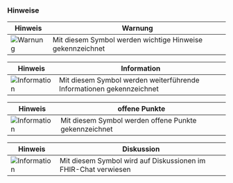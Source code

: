 ### Hinweise

| Hinweis | Warnung |
|---------|---------------------|
|![Warnung](https://wiki.hl7.de/images/thumb/Attention_icon.svg/100px-Attention_icon.svg.png)| Mit diesem Symbol werden wichtige Hinweise gekennzeichnet |

| Hinweis | Information |
|---------|---------------------|
|![Information](https://wiki.hl7.de/images/thumb/Information_icon.svg/100px-Information_icon.svg.png)| Mit diesem Symbol werden weiterführende Informationen gekennzeichnet |

| Hinweis | offene Punkte |
|---------|---------------------|
|![Information](https://wiki.hl7.de/images/thumb/Under_construction_icon-blue.svg/100px-Under_construction_icon-blue.svg.png)| Mit diesem Symbol werden offene Punkte gekennzeichnet |

| Hinweis | Diskussion |
|---------|---------------------|
|![Information](https://wiki.hl7.de/images/thumb/Talk.svg/100px-Talk.svg.png)| Mit diesem Symbol wird auf Diskussionen im FHIR-Chat verwiesen |

<!--

| Hinweis | Standard Level: Draft!|
|---------|---------------------|
| {{render:Warning}} | Der nachfolgende Abschnitt des Implementierungsleitfadens wird als nicht vollständig genug oder nicht ausreichend geprüft angesehen, um ausschließen zu können das zukünftige Versionen rückwärtskompatibel bleiben. Im Anschluss an eine Ballotierung wird der Status in der Regel auf "Trial-Use" angehoben. Wir bitten hierzu um Meinungen und Vorschläge aus der Community.|

-->


